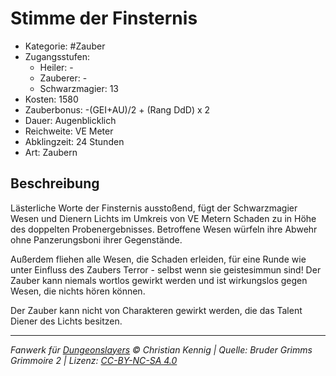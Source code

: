 # Stimme der Finsternis

- Kategorie: #Zauber
- Zugangsstufen:
  - Heiler: -
  - Zauberer: -
  - Schwarzmagier: 13
- Kosten: 1580
- Zauberbonus: -(GEI+AU)/2 + (Rang DdD) x 2
- Dauer: Augenblicklich
- Reichweite: VE Meter
- Abklingzeit: 24 Stunden
- Art: Zaubern

## Beschreibung

Lästerliche Worte der Finsternis ausstoßend, fügt der Schwarzmagier Wesen und Dienern Lichts im Umkreis von VE Metern Schaden zu in Höhe des doppelten Probenergebnisses. Betroffene Wesen würfeln ihre Abwehr ohne Panzerungsboni ihrer Gegenstände.

Außerdem fliehen alle Wesen, die Schaden erleiden, für eine Runde wie unter Einfluss des Zaubers Terror - selbst wenn sie geistesimmun sind! Der Zauber kann niemals wortlos gewirkt werden und ist wirkungslos gegen Wesen, die nichts hören können.

Der Zauber kann nicht von Charakteren gewirkt werden, die das Talent Diener des Lichts besitzen.

---

_Fanwerk für [Dungeonslayers](https://www.dungeonslayers.net/) © Christian Kennig | Quelle: Bruder Grimms Grimmoire 2 | Lizenz: [CC-BY-NC-SA 4.0](https://creativecommons.org/licenses/by-nc-sa/4.0/deed.de)_
